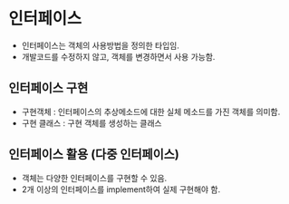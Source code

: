 # 인터페이스
- 인터페이스는 객체의 사용방법을 정의한 타입임.
- 개발코드를 수정하지 않고, 객체를 변경하면서 사용 가능함.

## 인터페이스 구현
- 구현객체 : 인터페이스의 추상메소드에 대한 실체 메소드를 가진 객체를 의미함.
- 구현 클래스 : 구현 객체를 생성하는 클래스

## 인터페이스 활용 (다중 인터페이스)
- 객체는 다양한 인터페이스를 구현할 수 있음.
- 2개 이상의 인터페이스를 implement하여 실제 구현해야 함.

